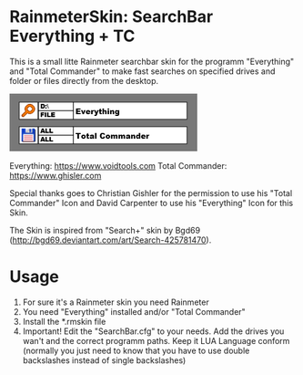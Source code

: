 # RainmeterSkin: SearchBar Everything + TC
This is a small litte Rainmeter searchbar skin for the programm "Everything" and "Total Commander"
to make fast searches on specified drives and folder or files directly from the desktop.

![Alt text](@Resources/examples/Skin_example.png)

Everything: https://www.voidtools.com
Total Commander: https://www.ghisler.com  

Special thanks goes to Christian Gishler for the permission to use his "Total Commander" Icon and
David Carpenter to use his "Everything" Icon for this Skin.

The Skin is inspired from "Search+" skin by Bgd69 (http://bgd69.deviantart.com/art/Search-425781470).

# Usage
1. For sure it's a Rainmeter skin you need Rainmeter
2. You need "Everything" installed and/or "Total Commander"
3. Install the *.rmskin file
4. Important! Edit the "SearchBar.cfg" to your needs. Add the drives you wan't and
the correct programm paths. Keep it LUA Language conform (normally you just need to know that you
have to use double backslashes instead of single backslashes)
